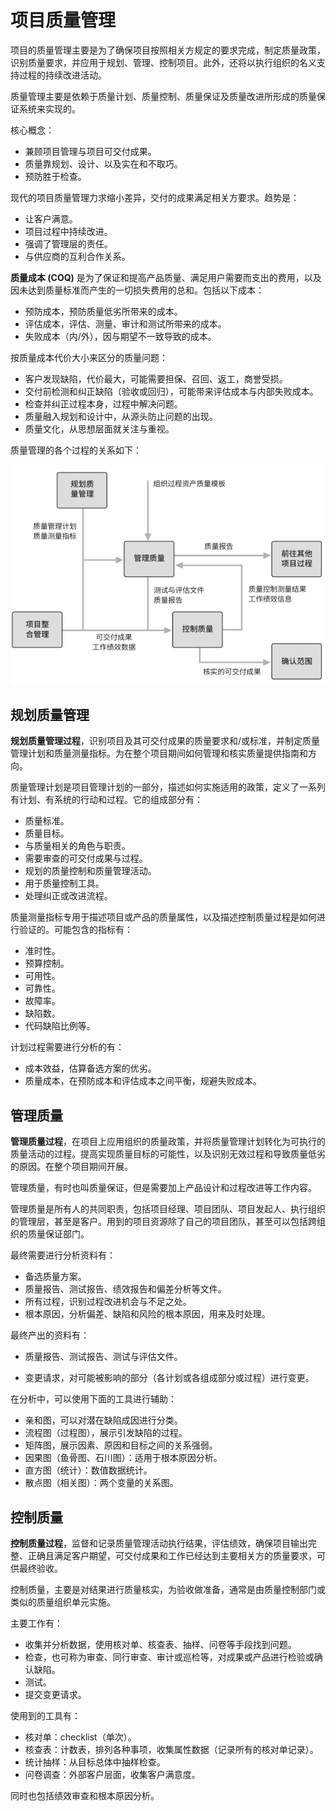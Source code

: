 # 项目质量管理

项目的质量管理主要是为了确保项目按照相关方规定的要求完成，制定质量政策，识别质量要求，并应用于规划、管理、控制项目。此外，还将以执行组织的名义支持过程的持续改进活动。

质量管理主要是依赖于质量计划、质量控制、质量保证及质量改进所形成的质量保证系统来实现的。

核心概念：

- 兼顾项目管理与项目可交付成果。
- 质量靠规划、设计、以及实在和不取巧。
- 预防胜于检查。

现代的项目质量管理力求缩小差异，交付的成果满足相关方要求。趋势是：

- 让客户满意。
- 项目过程中持续改进。
- 强调了管理层的责任。
- 与供应商的互利合作关系。

**质量成本 (COQ)** 是为了保证和提高产品质量、满足用户需要而支出的费用，以及因未达到质量标准而产生的一切损失费用的总和。包括以下成本：

- 预防成本，预防质量低劣所带来的成本。
- 评估成本，评估、测量、审计和测试所带来的成本。
- 失败成本（内/外），因与期望不一致导致的成本。

按质量成本代价大小来区分的质量问题：

- 客户发现缺陷，代价最大，可能需要担保、召回、返工，商誉受损。
- 交付前检测和纠正缺陷（验收或回归），可能带来评估成本与内部失败成本。
- 检查并纠正过程本身，过程中解决问题。
- 质量融入规划和设计中，从源头防止问题的出现。
- 质量文化，从思想层面就关注与重视。

质量管理的各个过程的关系如下：

![pm_quality_relation](pm_quality_relation.png)

## 规划质量管理

**规划质量管理过程**，识别项目及其可交付成果的质量要求和/或标准，并制定质量管理计划和质量测量指标。为在整个项目期间如何管理和核实质量提供指南和方向。

质量管理计划是项目管理计划的一部分，描述如何实施适用的政策，定义了一系列有计划、有系统的行动和过程。它的组成部分有：

- 质量标准。
- 质量目标。
- 与质量相关的角色与职责。
- 需要审查的可交付成果与过程。
- 规划的质量控制和质量管理活动。
- 用于质量控制工具。
- 处理纠正或改进流程。

质量测量指标专用于描述项目或产品的质量属性，以及描述控制质量过程是如何进行验证的。可能包含的指标有：

- 准时性。
- 预算控制。
- 可用性。
- 可靠性。
- 故障率。
- 缺陷数。
- 代码缺陷比例等。

计划过程需要进行分析的有：

- 成本效益，估算备选方案的优劣。
- 质量成本，在预防成本和评估成本之间平衡，规避失败成本。

## 管理质量

**管理质量过程**，在项目上应用组织的质量政策，并将质量管理计划转化为可执行的质量活动的过程。提高实现质量目标的可能性，以及识别无效过程和导致质量低劣的原因。在整个项目期间开展。

管理质量，有时也叫质量保证，但是需要加上产品设计和过程改进等工作内容。

管理质量是所有人的共同职责，包括项目经理、项目团队、项目发起人、执行组织的管理层，甚至是客户。用到的项目资源除了自己的项目团队，甚至可以包括跨组织的质量保证部门。

最终需要进行分析资料有：

- 备选质量方案。
- 质量报告、测试报告、绩效报告和偏差分析等文件。
- 所有过程，识别过程改进机会与不足之处。
- 根本原因，分析偏差、缺陷和风险的根本原因，用来及时处理。

最终产出的资料有：

- 质量报告、测试报告、测试与评估文件。

- 变更请求，对可能被影响的部分（各计划或各组成部分或过程）进行变更。

在分析中，可以使用下面的工具进行辅助：

- 亲和图，可以对潜在缺陷成因进行分类。
- 流程图（过程图），展示引发缺陷的过程。
- 矩阵图，展示因素、原因和目标之间的关系强弱。
- 因果图（鱼骨图、石川图）：适用于根本原因分析。
- 直方图（统计）：数值数据统计。
- 散点图（相关图）：两个变量的关系图。

## 控制质量

**控制质量过程**，监督和记录质量管理活动执行结果，评估绩效，确保项目输出完整、正确且满足客户期望，可交付成果和工作已经达到主要相关方的质量要求，可供最终验收。

控制质量，主要是对结果进行质量核实，为验收做准备，通常是由质量控制部门或类似的质量组织单元实施。

主要工作有：

- 收集并分析数据，使用核对单、核查表、抽样、问卷等手段找到问题。
- 检查，也可称为审查、同行审查、审计或巡检等，对成果或产品进行检验或确认缺陷。
- 测试。
- 提交变更请求。

使用到的工具有：

- 核对单：checklist（单次）。
- 核查表：计数表，排列各种事项，收集属性数据（记录所有的核对单记录）。
- 统计抽样：从目标总体中抽样检查。
- 问卷调查：外部客户层面，收集客户满意度。

同时也包括绩效审查和根本原因分析。

